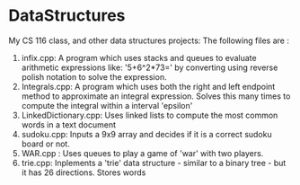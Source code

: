 # DataStructures
My CS 116 class, and other data structures projects:
The following files are :
1) infix.cpp:
A program which uses stacks and queues to evaluate arithmetic expressions like: '5+6^2*73=' by converting using reverse polish notation to solve the expression.
2) Integrals.cpp:
A program which uses both the right and left endpoint method to approximate an integral expression. Solves this many times to compute the integral within a interval 'epsilon'
3) LinkedDictionary.cpp:
Uses linked lists to compute the most common words in a text document
4) sudoku.cpp:
Inputs a 9x9 array and decides if it is a correct sudoku board or not.
5) WAR.cpp :
Uses queues to play a game of 'war' with two players.
6) trie.cpp:
Inplements a 'trie' data structure - similar to a binary tree - but it has 26 directions. Stores words
